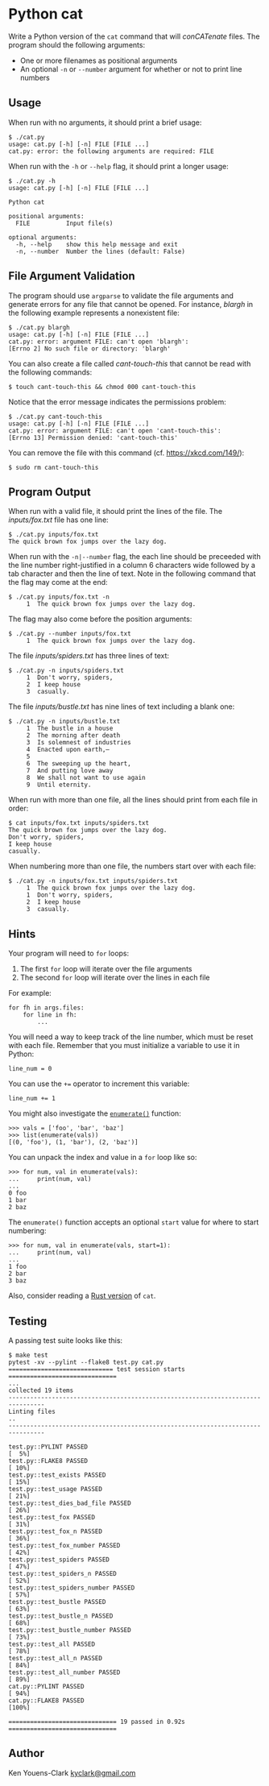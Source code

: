 # Python cat

Write a Python version of the `cat` command that will _conCATenate_ files.
The program should the following arguments:

* One or more filenames as positional arguments
* An optional `-n` or `--number` argument for whether or not to print line numbers

## Usage

When run with no arguments, it should print a brief usage:

```
$ ./cat.py
usage: cat.py [-h] [-n] FILE [FILE ...]
cat.py: error: the following arguments are required: FILE
```

When run with the `-h` or `--help` flag, it should print a longer usage:

```
$ ./cat.py -h
usage: cat.py [-h] [-n] FILE [FILE ...]

Python cat

positional arguments:
  FILE          Input file(s)

optional arguments:
  -h, --help    show this help message and exit
  -n, --number  Number the lines (default: False)
```

## File Argument Validation

The program should use `argparse` to validate the file arguments and generate errors for any file that cannot be opened.
For instance, _blargh_ in the following example represents a nonexistent file:

```
$ ./cat.py blargh
usage: cat.py [-h] [-n] FILE [FILE ...]
cat.py: error: argument FILE: can't open 'blargh': 
[Errno 2] No such file or directory: 'blargh'
```

You can also create a file called _cant-touch-this_ that cannot be read with the following commands:

```
$ touch cant-touch-this && chmod 000 cant-touch-this
```

Notice that the error message indicates the permissions problem:

```
$ ./cat.py cant-touch-this
usage: cat.py [-h] [-n] FILE [FILE ...]
cat.py: error: argument FILE: can't open 'cant-touch-this': 
[Errno 13] Permission denied: 'cant-touch-this'
```

You can remove the file with this command (cf. https://xkcd.com/149/):

```
$ sudo rm cant-touch-this
```

## Program Output

When run with a valid file, it should print the lines of the file.
The _inputs/fox.txt_ file has one line:

```
$ ./cat.py inputs/fox.txt
The quick brown fox jumps over the lazy dog.
```

When run with the `-n|--number` flag, the each line should be preceeded with the line number right-justified in a column 6 characters wide followed by a tab character and then the line of text.
Note in the following command that the flag may come at the end:

```
$ ./cat.py inputs/fox.txt -n
     1	The quick brown fox jumps over the lazy dog.
```

The flag may also come before the position arguments:

```
$ ./cat.py --number inputs/fox.txt
     1	The quick brown fox jumps over the lazy dog.
```

The file _inputs/spiders.txt_ has three lines of text:

```
$ ./cat.py -n inputs/spiders.txt
     1	Don't worry, spiders,
     2	I keep house
     3	casually.
```

The file _inputs/bustle.txt_ has nine lines of text including a blank one:

```
$ ./cat.py -n inputs/bustle.txt
     1	The bustle in a house
     2	The morning after death
     3	Is solemnest of industries
     4	Enacted upon earth,—
     5
     6	The sweeping up the heart,
     7	And putting love away
     8	We shall not want to use again
     9	Until eternity.
```

When run with more than one file, all the lines should print from each file in order:

```
$ cat inputs/fox.txt inputs/spiders.txt
The quick brown fox jumps over the lazy dog.
Don't worry, spiders,
I keep house
casually.
```

When numbering more than one file, the numbers start over with each file:

```
$ ./cat.py -n inputs/fox.txt inputs/spiders.txt
     1	The quick brown fox jumps over the lazy dog.
     1	Don't worry, spiders,
     2	I keep house
     3	casually.
```

## Hints

Your program will need to `for` loops:

1. The first `for` loop will iterate over the file arguments
2. The second `for` loop will iterate over the lines in each file

For example:

```
for fh in args.files:
    for line in fh:
        ...
```

You will need a way to keep track of the line number, which must be reset with each file.
Remember that you must initialize a variable to use it in Python:

```
line_num = 0
```

You can use the `+=` operator to increment this variable:

```
line_num += 1
```

You might also investigate the [`enumerate()`](https://docs.python.org/3/library/functions.html#enumerate) function:

```
>>> vals = ['foo', 'bar', 'baz']
>>> list(enumerate(vals))
[(0, 'foo'), (1, 'bar'), (2, 'baz')]
```

You can unpack the index and value in a `for` loop like so:

```
>>> for num, val in enumerate(vals):
...     print(num, val)
...
0 foo
1 bar
2 baz
```

The `enumerate()` function accepts an optional `start` value for where to start numbering:

```
>>> for num, val in enumerate(vals, start=1):
...     print(num, val)
...
1 foo
2 bar
3 baz
```

Also, consider reading a [Rust version](https://learning.oreilly.com/library/view/systems-programming-with/9781098109424/ch03.html) of `cat`.

## Testing

A passing test suite looks like this:

```
$ make test
pytest -xv --pylint --flake8 test.py cat.py
============================= test session starts ==============================
...
collected 19 items
--------------------------------------------------------------------------------
Linting files
..
--------------------------------------------------------------------------------

test.py::PYLINT PASSED                                                   [  5%]
test.py::FLAKE8 PASSED                                                   [ 10%]
test.py::test_exists PASSED                                              [ 15%]
test.py::test_usage PASSED                                               [ 21%]
test.py::test_dies_bad_file PASSED                                       [ 26%]
test.py::test_fox PASSED                                                 [ 31%]
test.py::test_fox_n PASSED                                               [ 36%]
test.py::test_fox_number PASSED                                          [ 42%]
test.py::test_spiders PASSED                                             [ 47%]
test.py::test_spiders_n PASSED                                           [ 52%]
test.py::test_spiders_number PASSED                                      [ 57%]
test.py::test_bustle PASSED                                              [ 63%]
test.py::test_bustle_n PASSED                                            [ 68%]
test.py::test_bustle_number PASSED                                       [ 73%]
test.py::test_all PASSED                                                 [ 78%]
test.py::test_all_n PASSED                                               [ 84%]
test.py::test_all_number PASSED                                          [ 89%]
cat.py::PYLINT PASSED                                                    [ 94%]
cat.py::FLAKE8 PASSED                                                    [100%]

============================== 19 passed in 0.92s ==============================
```

## Author

Ken Youens-Clark <kyclark@gmail.com>
